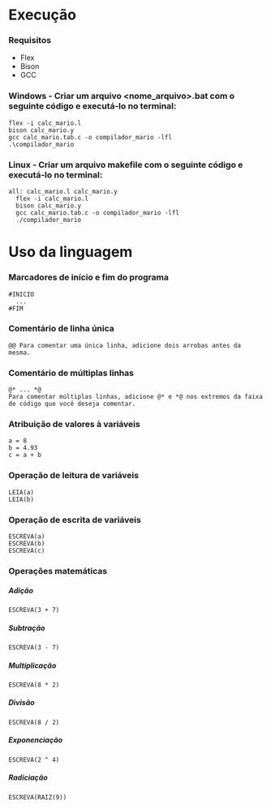 # Execução

### Requisitos
- Flex
- Bison
- GCC

### Windows - Criar um arquivo <nome_arquivo>.bat com o seguinte código e executá-lo no terminal:
```
flex -i calc_mario.l
bison calc_mario.y
gcc calc_mario.tab.c -o compilador_mario -lfl
.\compilador_mario
```

### Linux - Criar um arquivo makefile com o seguinte código e executá-lo no terminal:
```
all: calc_mario.l calc_mario.y
  flex -i calc_mario.l
  bison calc_mario.y
  gcc calc_mario.tab.c -o compilador_mario -lfl
  ./compilador_mario
```

# Uso da linguagem

### Marcadores de início e fim do programa
```
#INICIO
  ...
#FIM
```

### Comentário de linha única
```
@@ Para comentar uma única linha, adicione dois arrobas antes da mesma.
```
### Comentário de múltiplas linhas
```
@* ... *@
Para comentar múltiplas linhas, adicione @* e *@ nos extremos da faixa de código que você deseja comentar.
```

### Atribuição de valores à variáveis
```
a = 8
b = 4.93
c = a + b
```

### Operação de leitura de variáveis
```
LEIA(a)
LEIA(b)
```

### Operação de escrita de variáveis
```
ESCREVA(a)
ESCREVA(b)
ESCREVA(c)
```

### Operações matemáticas
##### Adição
```
ESCREVA(3 + 7)
```
##### Subtração
```
ESCREVA(3 - 7)
```
##### Multiplicação
```
ESCREVA(8 * 2)
```
##### Divisão
```
ESCREVA(8 / 2)
```
##### Exponenciação
```
ESCREVA(2 ^ 4)
```
##### Radiciação
```
ESCREVA(RAIZ(9))
```